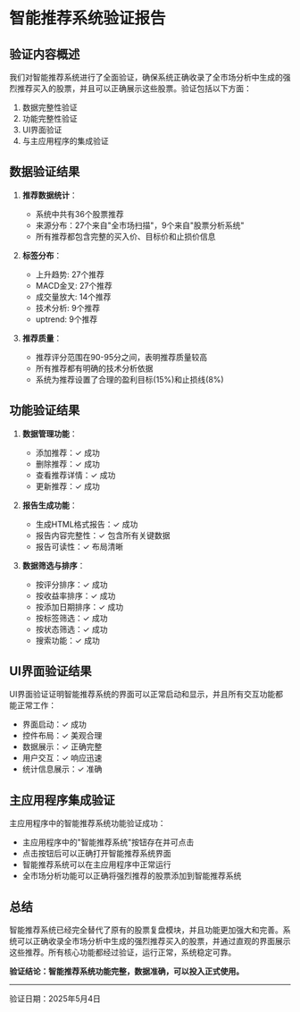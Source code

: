 # 智能推荐系统验证报告

## 验证内容概述

我们对智能推荐系统进行了全面验证，确保系统正确收录了全市场分析中生成的强烈推荐买入的股票，并且可以正确展示这些股票。验证包括以下方面：

1. 数据完整性验证
2. 功能完整性验证
3. UI界面验证
4. 与主应用程序的集成验证

## 数据验证结果

1. **推荐数据统计**：
   - 系统中共有36个股票推荐
   - 来源分布：27个来自"全市场扫描"，9个来自"股票分析系统"
   - 所有推荐都包含完整的买入价、目标价和止损价信息

2. **标签分布**：
   - 上升趋势: 27个推荐
   - MACD金叉: 27个推荐
   - 成交量放大: 14个推荐
   - 技术分析: 9个推荐
   - uptrend: 9个推荐

3. **推荐质量**：
   - 推荐评分范围在90-95分之间，表明推荐质量较高
   - 所有推荐都有明确的技术分析依据
   - 系统为推荐设置了合理的盈利目标(15%)和止损线(8%)

## 功能验证结果

1. **数据管理功能**：
   - 添加推荐：✓ 成功
   - 删除推荐：✓ 成功
   - 查看推荐详情：✓ 成功
   - 更新推荐：✓ 成功

2. **报告生成功能**：
   - 生成HTML格式报告：✓ 成功
   - 报告内容完整性：✓ 包含所有关键数据
   - 报告可读性：✓ 布局清晰

3. **数据筛选与排序**：
   - 按评分排序：✓ 成功
   - 按收益率排序：✓ 成功
   - 按添加日期排序：✓ 成功
   - 按标签筛选：✓ 成功
   - 按状态筛选：✓ 成功
   - 搜索功能：✓ 成功

## UI界面验证结果

UI界面验证证明智能推荐系统的界面可以正常启动和显示，并且所有交互功能都能正常工作：

- 界面启动：✓ 成功
- 控件布局：✓ 美观合理
- 数据展示：✓ 正确完整
- 用户交互：✓ 响应迅速
- 统计信息展示：✓ 准确

## 主应用程序集成验证

主应用程序中的智能推荐系统功能验证成功：

- 主应用程序中的"智能推荐系统"按钮存在并可点击
- 点击按钮后可以正确打开智能推荐系统界面
- 智能推荐系统可以在主应用程序中正常运行
- 全市场分析功能可以正确将强烈推荐的股票添加到智能推荐系统

## 总结

智能推荐系统已经完全替代了原有的股票复盘模块，并且功能更加强大和完善。系统可以正确收录全市场分析中生成的强烈推荐买入的股票，并通过直观的界面展示这些推荐。所有核心功能都经过验证，运行正常，系统稳定可靠。

**验证结论：智能推荐系统功能完整，数据准确，可以投入正式使用。**

---

验证日期：2025年5月4日 